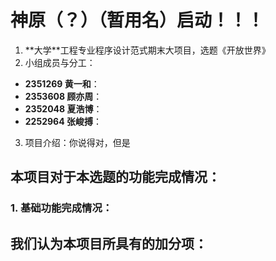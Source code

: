﻿# 神原（？）（暂用名）启动！！！


1.  \*\*大学\*\*工程专业程序设计范式期末大项目，选题《开放世界》
2.  小组成员与分工：
   * **2351269 黄一和**：
   * **2353608 顾亦周**：
   * **2352048 夏浩博**：
   * **2252964 张峻搏**：

3. 项目介绍：你说得对，但是


## 本项目对于本选题的功能完成情况：

### 1. 基础功能完成情况：


## 我们认为本项目所具有的加分项：

